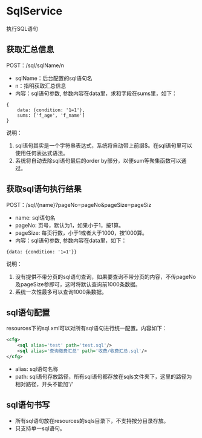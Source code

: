 # SqlService

执行SQL语句

## 获取汇总信息

POST：/sql/sqlName/n

- sqlName：后台配置的sql语句名
- n：指明获取汇总信息
- 内容：sql语句参数, 参数内容在data里，求和字段在sums里，如下：

```
{
	data: {condition: '1=1'},
	sums: ['f_age', 'f_name']
}
```

说明：
1. sql语句其实是一个字符串表达式，系统将自动带上前缀$。在sql语句里可以使用任何表达式语法。
1. 系统将自动去除sql语句最后的order by部分，以便sum等聚集函数可以通过。

## 获取sql语句执行结果

POST：/sql/{name}?pageNo=pageNo&pageSize=pageSiz

- name: sql语句名
- pageNo: 页号，默认为1，如果小于1，按1算。
- pageSize: 每页行数，小于1或者大于1000，按1000算。
- 内容：sql语句参数, 参数内容在data里，如下：

```
{data: {condition: '1=1'}}
```

说明：
1. 没有提供不带分页的sql语句查询，如果要查询不带分页的内容，不传pageNo及pageSize参即可，这时将默认查询前1000条数据。
2. 系统一次性最多可以查询1000条数据。

## sql语句配置

resources下的sql.xml可以对所有sql语句进行统一配置。内容如下：
```xml
<cfg>
	<sql alias='test' path='test.sql'/>
	<sql alias='查询缴费汇总' path='收费/收费汇总.sql'/>
</cfg>
```

- alias: sql语句名称
- path: sql语句存放路径，所有sql语句都存放在sqls文件夹下，这里的路径为相对路径，开头不能加'/'

## sql语句书写

- 所有sql语句放在resources的sqls目录下，不支持按分目录存放。
- 只支持单一sql语句。

